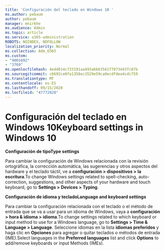 ```yaml
---
title: 'Configuración del teclado en Windows 10 '
ms.author: pebaum
author: pebaum
manager: mnirkhe
ms.audience: Admin
ms.topic: article
ms.service: o365-administration
ROBOTS: NOINDEX, NOFOLLOW
localization_priority: Normal
ms.collection: Adm_O365
ms.custom:
- "9001692"
- "3769"
ms.openlocfilehash: 4edd014c733191aa493a6b63561f7073d43fc87b
ms.sourcegitcommit: c6692ce0fa1358ec3529e59ca0ecdfdea4cdc759
ms.translationtype: MT
ms.contentlocale: es-ES
ms.lasthandoff: 09/15/2020
ms.locfileid: "47772820"
---
```

# <a name="keyboard-settings-in-windows-10"></a><span data-ttu-id="5d0ec-102">Configuración del teclado en Windows 10</span><span class="sxs-lookup"><span data-stu-id="5d0ec-102">Keyboard settings in Windows 10</span></span>

<span data-ttu-id="5d0ec-103">**Configuración de tipo**</span><span class="sxs-lookup"><span data-stu-id="5d0ec-103">**Type settings**</span></span>

<span data-ttu-id="5d0ec-104">Para cambiar la configuración de Windows relacionada con la revisión ortográfica, la corrección automática, las sugerencias y otros aspectos del hardware y el teclado táctil, ve a **configuración > dispositivos > la escritura**.</span><span class="sxs-lookup"><span data-stu-id="5d0ec-104">To change Windows settings related to spell-checking, auto-correction, suggestions, and other aspects of your hardware and touch keyboard, go to **Settings > Devices > Typing**.</span></span> 

<span data-ttu-id="5d0ec-105">**Configuración de idioma y teclado**</span><span class="sxs-lookup"><span data-stu-id="5d0ec-105">**Language and keyboard settings**</span></span>

<span data-ttu-id="5d0ec-106">Para cambiar la configuración relacionada con el teclado o el método de entrada que se va a usar para un idioma de Windows, vaya a **configuración > hora & idioma > idioma**.</span><span class="sxs-lookup"><span data-stu-id="5d0ec-106">To change settings related to which keyboard or input method to use for a Windows language, go to **Settings > Time & Language > Language**.</span></span> <span data-ttu-id="5d0ec-107">Seleccione idiomas en la lista **idiomas preferidos** y haga clic en **Opciones** para agregar o quitar teclados o métodos de entrada (IME).</span><span class="sxs-lookup"><span data-stu-id="5d0ec-107">Select languages in the **Preferred languages** list and click **Options** to add/remove keyboards or input Methods (IMEs).</span></span>

